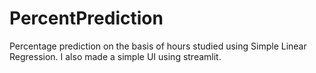 # PercentPrediction
Percentage prediction on the basis of hours studied using Simple Linear Regression.
I also made a simple UI using streamlit.
